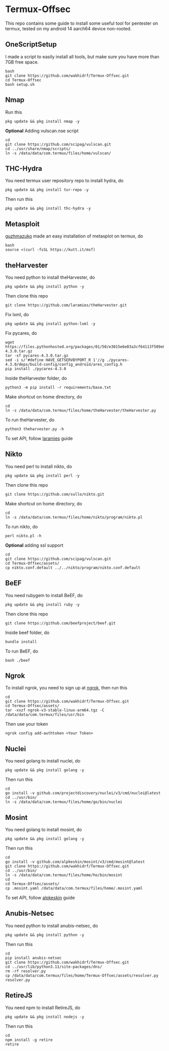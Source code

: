 # Termux-Offsec

This repo contains some guide to install some useful tool for pentester on termux, tested on my android 14 aarch64 device non-rooted.

## OneScriptSetup
I made a script to easily install all tools, but make sure you have more than 7GB free space.
```
bash
git clone https://github.com/wakhidrf/Termux-Offsec.git
cd Termux-Offsec
bash setup.sh
```

## Nmap
Run this
```
pkg update && pkg install nmap -y
```
**Optional** Adding vulscan.nse script
```
cd
git clone https://github.com/scipag/vulscan.git
cd ../usr/share/nmap/scripts/
ln -s /data/data/com.termux/files/home/vulscan/
```

## THC-Hydra
You need termux user repository repo to install hydra, do
```
pkg update && pkg install tur-repo -y
```
Then run this
```
pkg update && pkg install thc-hydra -y
```

## Metasploit
[guzhmazuko](https://github.com/gushmazuko/metasploit_in_termux) made an easy installation of metasplot on termux, do
```
bash
source <(curl -fsSL https://kutt.it/msf)
```

## theHarvester
You need python to install theHarvester, do
```
pkg update && pkg install python -y
```
Then clone this repo
```
git clone https://github.com/laramies/theHarvester.git
```
Fix lxml, do
```
pkg update && pkg install python-lxml -y
```
Fix pycares, do
```
wget https://files.pythonhosted.org/packages/01/50/e3015e6e03a3cf64113f509e8b86b71af37169b59ccedfcb182f3d031329/pycares-4.3.0.tar.gz
tar -xf pycares-4.3.0.tar.gz
sed -i s/'#define HAVE_GETSERVBYPORT_R 1'//g ./pycares-4.3.0/deps/build-config/config_android/ares_config.h
pip install ./pycares-4.3.0
```
Inside theHarvester folder, do
```
python3 -m pip install -r requirements/base.txt
```
Make shortcut on home directory, do
```
cd
ln -s /data/data/com.termux/files/home/theHarvester/theHarvester.py
```
To run theHarvester, do
```
python3 theharvester.py -h
```
To set API, follow [laramies](https://github.com/laramies/theHarvester/wiki/Installation#api-keys) guide

## Nikto
You need perl to install nikto, do
```
pkg update && pkg install perl -y
```
Then clone this repo
```
git clone https://github.com/sullo/nikto.git
```
Make shortcut on home directory, do
```
cd
ln -s /data/data/com.termux/files/home/nikto/program/nikto.pl
```
To run nikto, do
```
perl nikto.pl -h
```
**Optional** adding ssl support
```
cd
git clone https://github.com/scipag/vulscan.git
cd Termux-Offsec/assets/
cp nikto.conf.default ../../nikto/program/nikto.conf.default
```

## BeEF
You need rubygem to install BeEF, do
```
pkg update && pkg install ruby -y
```
Then clone this repo
```
git clone https://github.com/beefproject/beef.git
```
Inside beef folder, do
```
bundle install
```
To run BeEF, do
```
bash ./beef
```

## Ngrok
To install ngrok, you need to sign up at [ngrok]( https://ngrok.com/), then run this
```
cd
git clone https://github.com/wakhidrf/Termux-Offsec.git
cd Termux-Offsec/assets/
tar -xvzf ngrok-v3-stable-linux-arm64.tgz -C /data/data/com.termux/files/usr/bin
```
Then use your token
```
ngrok config add-authtoken <Your Token>
```

## Nuclei
You need golang to install nuclei, do
```
pkg update && pkg install golang -y
```
Then run this
```
cd
go install -v github.com/projectdiscovery/nuclei/v3/cmd/nuclei@latest
cd ../usr/bin/
ln -s /data/data/com.termux/files/home/go/bin/nuclei
```

## Mosint
You need golang to install mosint, do
```
pkg update && pkg install golang -y
```
Then run this
```
cd
go install -v github.com/alpkeskin/mosint/v3/cmd/mosint@latest
git clone https://github.com/wakhidrf/Termux-Offsec.git
cd ../usr/bin/
ln -s /data/data/com.termux/files/home/ho/bin/mosint
cd
cd Termux-Offsec/assets/
cp .mosint.yaml /data/data/com.termux/files/home/.mosint.yaml
```
To set API, follow [alpkeskin](https://github.com/alpkeskin/mosint) guide

## Anubis-Netsec
You need python to install anubis-netsec, do
```
pkg update && pkg install python -y
```
Then run this
```
cd
pip install anubis-netsec
git clone https://github.com/wakhidrf/Termux-Offsec.git
cd ../usr/lib/python3.11/site-packages/dns/
rm -rf resolver.py
cp /data/data/com.termux/files/home/Termux-Offsec/assets/resolver.py resolver.py
```

## RetireJS
You need npm to install RetireJS, do
```
pkg update && pkg install nodejs -y
```
Then run this
```
cd
npm install -g retire
retire
```
